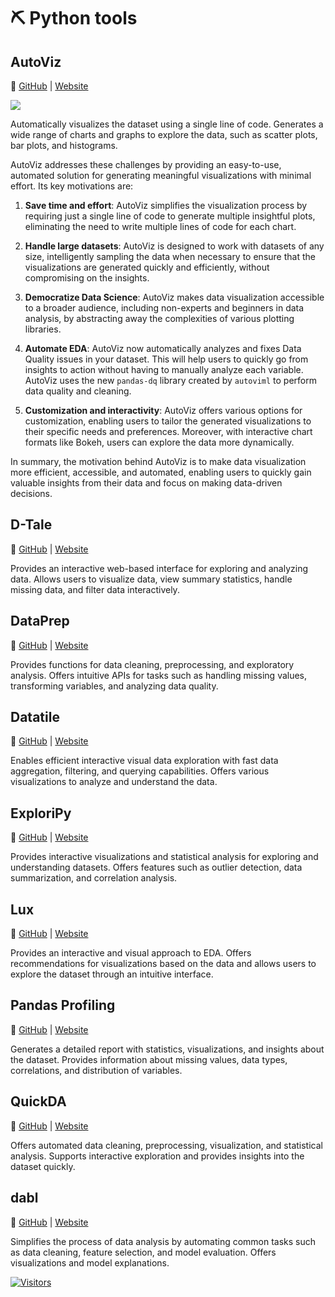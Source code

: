 # ⛏ Python tools

## **AutoViz**
🔗 [GitHub](https://github.com/AutoViML/AutoViz) | [Website](https:)

![](https://github.com/AutoViML/AutoViz/blob/master/images/logo.png)

Automatically visualizes the dataset using a single line of code. Generates a wide range of charts and graphs to explore the data, such as scatter plots, bar plots, and histograms.

AutoViz addresses these challenges by providing an easy-to-use, automated solution for generating meaningful visualizations with minimal effort. Its key motivations are:

1. **Save time and effort**: AutoViz simplifies the visualization process by requiring just a single line of code to generate multiple insightful plots, eliminating the need to write multiple lines of code for each chart.

2. **Handle large datasets**: AutoViz is designed to work with datasets of any size, intelligently sampling the data when necessary to ensure that the visualizations are generated quickly and efficiently, without compromising on the insights.

3. **Democratize Data Science**: AutoViz makes data visualization accessible to a broader audience, including non-experts and beginners in data analysis, by abstracting away the complexities of various plotting libraries.

4. **Automate EDA**: AutoViz now automatically analyzes and fixes Data Quality issues in your dataset. This will help users to quickly go from insights to action without having to manually analyze each variable. AutoViz uses the new `pandas-dq` library created by `autoviml` to perform data quality and cleaning.

5. **Customization and interactivity**: AutoViz offers various options for customization, enabling users to tailor the generated visualizations to their specific needs and preferences. Moreover, with interactive chart formats like Bokeh, users can explore the data more dynamically.

In summary, the motivation behind AutoViz is to make data visualization more efficient, accessible, and automated, enabling users to quickly gain valuable insights from their data and focus on making data-driven decisions.

## **D-Tale**
🔗 [GitHub](https://github.com/) | [Website](https:)

Provides an interactive web-based interface for exploring and analyzing data. Allows users to visualize data, view summary statistics, handle missing data, and filter data interactively.	

## **DataPrep**
🔗 [GitHub](https://github.com/) | [Website](https:)

Provides functions for data cleaning, preprocessing, and exploratory analysis. Offers intuitive APIs for tasks such as handling missing values, transforming variables, and analyzing data quality.	

## **Datatile**
🔗 [GitHub](https://github.com/) | [Website](https:)

Enables efficient interactive visual data exploration with fast data aggregation, filtering, and querying capabilities. Offers various visualizations to analyze and understand the data.	

## **ExploriPy**
🔗 [GitHub](https://github.com/) | [Website](https:)

Provides interactive visualizations and statistical analysis for exploring and understanding datasets. Offers features such as outlier detection, data summarization, and correlation analysis.	

## **Lux**
🔗 [GitHub](https://github.com/) | [Website](https:)

Provides an interactive and visual approach to EDA. Offers recommendations for visualizations based on the data and allows users to explore the dataset through an intuitive interface.	

## **Pandas Profiling**
🔗 [GitHub](https://github.com/) | [Website](https:)

Generates a detailed report with statistics, visualizations, and insights about the dataset. Provides information about missing values, data types, correlations, and distribution of variables.

## **QuickDA**
🔗 [GitHub](https://github.com/) | [Website](https:)

Offers automated data cleaning, preprocessing, visualization, and statistical analysis. Supports interactive exploration and provides insights into the dataset quickly.	

## **dabl**
🔗 [GitHub](https://github.com/) | [Website](https:)

Simplifies the process of data analysis by automating common tasks such as data cleaning, feature selection, and model evaluation. Offers visualizations and model explanations.	

[![Visitors](https://api.visitorbadge.io/api/visitors?path=https%3A%2F%2Fgithub.com%2Fdrshahizan\&labelColor=%23697689\&countColor=%23555555\&style=plastic)](https://visitorbadge.io/status?path=https%3A%2F%2Fgithub.com%2Fdrshahizan)

